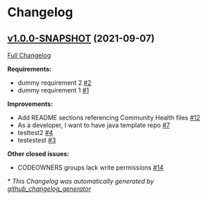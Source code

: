 # Changelog

## [v1.0.0-SNAPSHOT](https://github.com/NASA-PDS/pds-template-repo-java/tree/v1.0.0-SNAPSHOT) (2021-09-07)

[Full Changelog](https://github.com/NASA-PDS/pds-template-repo-java/compare/11104d38a2dfcb23e537dd9e8436b1d3b204d879...v1.0.0-SNAPSHOT)

**Requirements:**

- dummy requirement 2 [\#2](https://github.com/NASA-PDS/pds-template-repo-java/issues/2)
- dummy requirement 1 [\#1](https://github.com/NASA-PDS/pds-template-repo-java/issues/1)

**Improvements:**

- Add README sections referencing Community Health files [\#12](https://github.com/NASA-PDS/pds-template-repo-java/issues/12)
- As a developer, I want to have java template repo [\#7](https://github.com/NASA-PDS/pds-template-repo-java/issues/7)
- testtest2 [\#4](https://github.com/NASA-PDS/pds-template-repo-java/issues/4)
- testestest [\#3](https://github.com/NASA-PDS/pds-template-repo-java/issues/3)

**Other closed issues:**

- CODEOWNERS groups lack write permissions [\#14](https://github.com/NASA-PDS/pds-template-repo-java/issues/14)



\* *This Changelog was automatically generated by [github_changelog_generator](https://github.com/github-changelog-generator/github-changelog-generator)*
